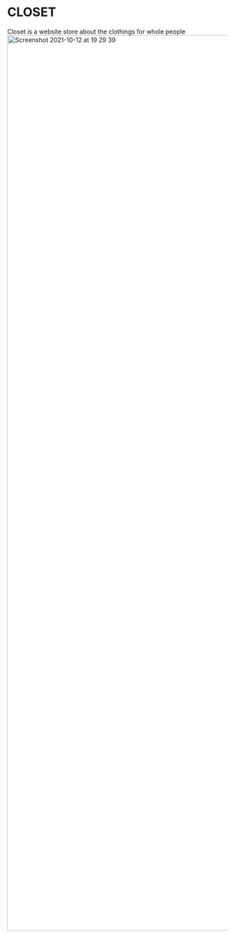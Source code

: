 # CLOSET
Closet is a website store about the clothings for whole people
<img width="2048" alt="Screenshot 2021-10-12 at 19 29 39" src="https://user-images.githubusercontent.com/86164459/137002469-8b907881-3ab9-459c-8ced-50bdae0c82b2.png">
